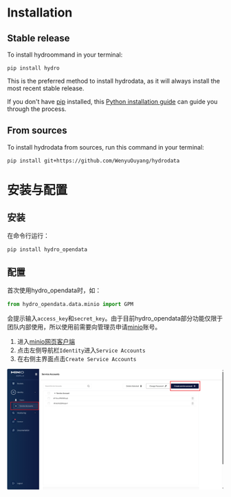 # Installation

## Stable release

To install hydroommand in your terminal:

```
pip install hydro
```

This is the preferred method to install hydrodata, as it will always install the most recent stable release.

If you don't have [pip](https://pip.pypa.io) installed, this [Python installation guide](http://docs.python-guide.org/en/latest/starting/installation/) can guide you through the process.

## From sources

To install hydrodata from sources, run this command in your terminal:

```
pip install git+https://github.com/WenyuOuyang/hydrodata
```

# 安装与配置

## 安装

在命令行运行：

```shell
pip install hydro_opendata
```

## 配置

首次使用hydro_opendata时，如：

```python
from hydro_opendata.data.minio import GPM
```

会提示输入`access_key`和`secret_key`。由于目前hydro_opendata部分功能仅限于团队内部使用，所以使用前需要向管理员申请[minio](http://minio.waterism.com:9090/)账号。

1. 进入[minio网页客户端](http://minio.waterism.com:9090/)
2. 点击左侧导航栏`Identity`进入`Service Accounts`
3. 在右侧主界面点击`Create Service Accounts`

![获取key](./images/account.png)
